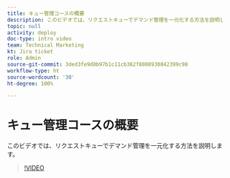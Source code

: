 ```yaml
---
title: キュー管理コースの概要
description: このビデオでは、リクエストキューでデマンド管理を一元化する方法を説明します。
topic: null
activity: deploy
doc-type: intro video
team: Technical Marketing
kt: Jira ticket
role: Admin
source-git-commit: 3ded3fe9d8b97b1c11cb382f8088930842399c98
workflow-type: ht
source-wordcount: '30'
ht-degree: 100%

---
```


# キュー管理コースの概要

このビデオでは、リクエストキューでデマンド管理を一元化する方法を説明します。

>[!VIDEO](https://video.tv.adobe.com/v/335219/?quality=12)
